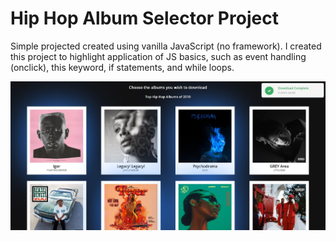 # Hip Hop Album Selector Project

Simple projected created using vanilla JavaScript (no framework). I created this project to highlight application of JS basics, such as event handling (onclick), this keyword, if statements, and while loops. 

![](img/readme-snippet.JPG)